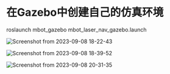 # 在Gazebo中创建自己的仿真环境
roslaunch mbot_gazebo mbot_laser_nav_gazebo.launch

![Screenshot from 2023-09-08 18-22-43](https://github.com/pym96/ma_train_for_ros/assets/105438207/ff7c803e-d168-43fd-b742-aeb1df87c432)

![Screenshot from 2023-09-08 18-39-52](https://github.com/pym96/ma_train_for_ros/assets/105438207/be49ddd3-e836-4a26-9c65-898a42058518)

![Screenshot from 2023-09-08 20-31-35](https://github.com/pym96/ma_train_for_ros/assets/105438207/dad9b1a9-6eda-479a-9663-92f5b2bde94c)
